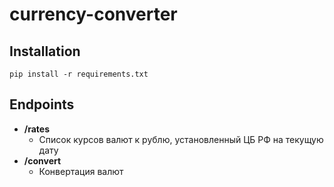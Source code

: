 # currency-converter

## Installation

~~~
pip install -r requirements.txt
~~~

## Endpoints

- **/rates**
    - Список курсов валют к рублю, установленный ЦБ РФ на текущую дату
- **/convert**
    - Конвертация валют
